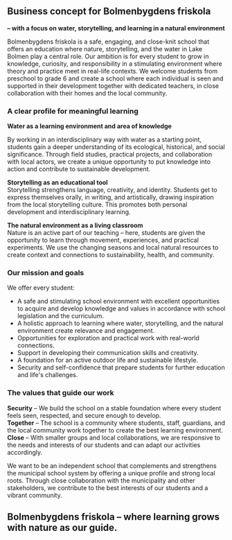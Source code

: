 ---
---


## Business concept for Bolmenbygdens friskola 
**– with a focus on water, storytelling, and learning in a natural environment**   
  
Bolmenbygdens friskola is a safe, engaging, and close-knit school that offers an education where nature, storytelling, and the water in Lake Bolmen play a central role. Our ambition is for every student to grow in knowledge, curiosity, and responsibility in a stimulating environment where theory and practice meet in real-life contexts.
We welcome students from preschool to grade 6 and create a school where each individual is seen and supported in their development together with dedicated teachers, in close collaboration with their homes and the local community.

### A clear profile for meaningful learning
**Water as a learning environment and area of knowledge**  
  
By working in an interdisciplinary way with water as a starting point, students gain a deeper understanding of its ecological, historical, and social significance. Through field studies, practical projects, and collaboration with local actors, we create a unique opportunity to put knowledge into action and contribute to sustainable development.  
  
**Storytelling as an educational tool**   
Storytelling strengthens language, creativity, and identity. Students get to express themselves orally, in writing, and artistically, drawing inspiration from the local storytelling culture. This promotes both personal development and interdisciplinary learning.   
  
**The natural environment as a living classroom**   
Nature is an active part of our teaching – here, students are given the opportunity to learn through movement, experiences, and practical experiments. We use the changing seasons and local natural resources to create context and connections to sustainability, health, and community. 


### Our mission and goals
We offer every student:
- A safe and stimulating school environment with excellent opportunities to acquire and develop knowledge and values in accordance with school legislation and the curriculum.
- A holistic approach to learning where water, storytelling, and the natural environment create relevance and engagement. 
- Opportunities for exploration and practical work with real-world connections. 
- Support in developing their communication skills and creativity. 
- A foundation for an active outdoor life and sustainable lifestyle. 
- Security and self-confidence that prepare students for further education and life's challenges. 

### The values that guide our work   
**Security** – We build the school on a stable foundation where every student feels seen, respected, and secure enough to develop.   
**Together** – The school is a community where students, staff, guardians, and the local community work together to create the best learning environment.   
**Close** – With smaller groups and local collaborations, we are responsive to the needs and interests of our students and can adapt our activities accordingly.   


We want to be an independent school that complements and strengthens the municipal school system by offering a unique profile and strong local roots. Through close collaboration with the municipality and other stakeholders, we contribute to the best interests of our students and a vibrant community.

## Bolmenbygdens friskola – where learning grows with nature as our guide.




